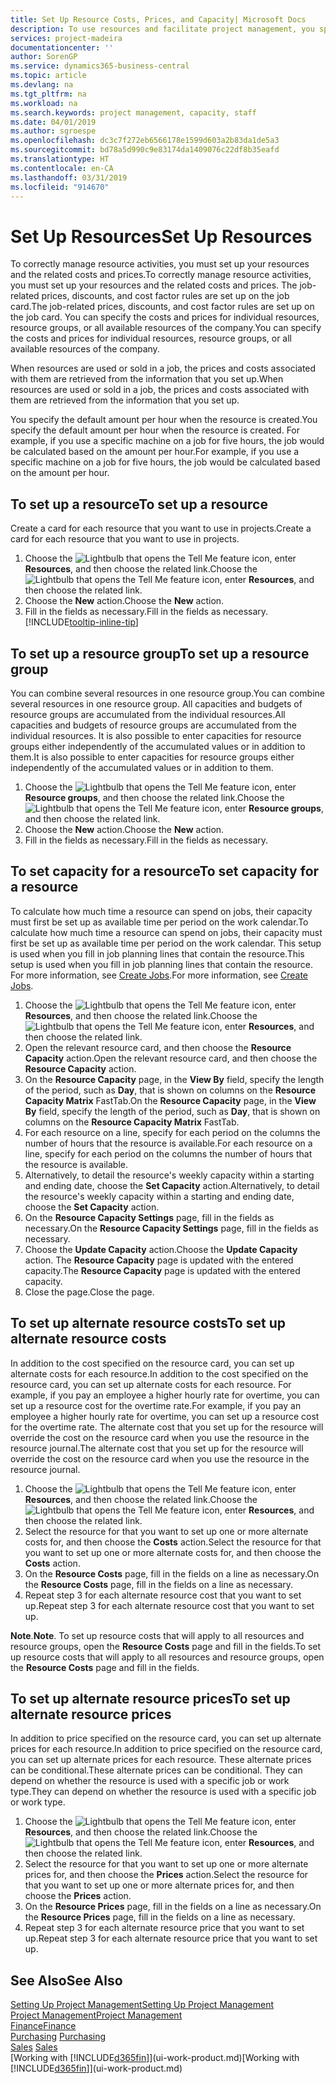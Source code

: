 ```yaml
---
title: Set Up Resource Costs, Prices, and Capacity| Microsoft Docs
description: To use resources and facilitate project management, you specify costs and prices for individual resources or resource groups, and set the resource capacity.
services: project-madeira
documentationcenter: ''
author: SorenGP
ms.service: dynamics365-business-central
ms.topic: article
ms.devlang: na
ms.tgt_pltfrm: na
ms.workload: na
ms.search.keywords: project management, capacity, staff
ms.date: 04/01/2019
ms.author: sgroespe
ms.openlocfilehash: dc3c7f272eb6566178e1599d603a2b83da1de5a3
ms.sourcegitcommit: bd78a5d990c9e83174da1409076c22df8b35eafd
ms.translationtype: HT
ms.contentlocale: en-CA
ms.lasthandoff: 03/31/2019
ms.locfileid: "914670"
---
```

# <a name="set-up-resources"></a><span data-ttu-id="2e1b3-103">Set Up Resources</span><span class="sxs-lookup"><span data-stu-id="2e1b3-103">Set Up Resources</span></span>
<span data-ttu-id="2e1b3-104">To correctly manage resource activities, you must set up your resources and the related costs and prices.</span><span class="sxs-lookup"><span data-stu-id="2e1b3-104">To correctly manage resource activities, you must set up your resources and the related costs and prices.</span></span> <span data-ttu-id="2e1b3-105">The job-related prices, discounts, and cost factor rules are set up on the job card.</span><span class="sxs-lookup"><span data-stu-id="2e1b3-105">The job-related prices, discounts, and cost factor rules are set up on the job card.</span></span> <span data-ttu-id="2e1b3-106">You can specify the costs and prices for individual resources, resource groups, or all available resources of the company.</span><span class="sxs-lookup"><span data-stu-id="2e1b3-106">You can specify the costs and prices for individual resources, resource groups, or all available resources of the company.</span></span>

<span data-ttu-id="2e1b3-107">When resources are used or sold in a job, the prices and costs associated with them are retrieved from the information that you set up.</span><span class="sxs-lookup"><span data-stu-id="2e1b3-107">When resources are used or sold in a job, the prices and costs associated with them are retrieved from the information that you set up.</span></span>

<span data-ttu-id="2e1b3-108">You specify the default amount per hour when the resource is created.</span><span class="sxs-lookup"><span data-stu-id="2e1b3-108">You specify the default amount per hour when the resource is created.</span></span> <span data-ttu-id="2e1b3-109">For example, if you use a specific machine on a job for five hours, the job would be calculated based on the amount per hour.</span><span class="sxs-lookup"><span data-stu-id="2e1b3-109">For example, if you use a specific machine on a job for five hours, the job would be calculated based on the amount per hour.</span></span>

## <a name="to-set-up-a-resource"></a><span data-ttu-id="2e1b3-110">To set up a resource</span><span class="sxs-lookup"><span data-stu-id="2e1b3-110">To set up a resource</span></span>
<span data-ttu-id="2e1b3-111">Create a card for each resource that you want to use in projects.</span><span class="sxs-lookup"><span data-stu-id="2e1b3-111">Create a card for each resource that you want to use in projects.</span></span>

1. <span data-ttu-id="2e1b3-112">Choose the ![Lightbulb that opens the Tell Me feature](media/ui-search/search_small.png "Tell me what you want to do") icon, enter **Resources**, and then choose the related link.</span><span class="sxs-lookup"><span data-stu-id="2e1b3-112">Choose the ![Lightbulb that opens the Tell Me feature](media/ui-search/search_small.png "Tell me what you want to do") icon, enter **Resources**, and then choose the related link.</span></span>
2. <span data-ttu-id="2e1b3-113">Choose the **New** action.</span><span class="sxs-lookup"><span data-stu-id="2e1b3-113">Choose the **New** action.</span></span>
3. <span data-ttu-id="2e1b3-114">Fill in the fields as necessary.</span><span class="sxs-lookup"><span data-stu-id="2e1b3-114">Fill in the fields as necessary.</span></span> [!INCLUDE[tooltip-inline-tip](includes/tooltip-inline-tip_md.md)]  

## <a name="to-set-up-a-resource-group"></a><span data-ttu-id="2e1b3-115">To set up a resource group</span><span class="sxs-lookup"><span data-stu-id="2e1b3-115">To set up a resource group</span></span>
<span data-ttu-id="2e1b3-116">You can combine several resources in one resource group.</span><span class="sxs-lookup"><span data-stu-id="2e1b3-116">You can combine several resources in one resource group.</span></span> <span data-ttu-id="2e1b3-117">All capacities and budgets of resource groups are accumulated from the individual resources.</span><span class="sxs-lookup"><span data-stu-id="2e1b3-117">All capacities and budgets of resource groups are accumulated from the individual resources.</span></span> <span data-ttu-id="2e1b3-118">It is also possible to enter capacities for resource groups either independently of the accumulated values or in addition to them.</span><span class="sxs-lookup"><span data-stu-id="2e1b3-118">It is also possible to enter capacities for resource groups either independently of the accumulated values or in addition to them.</span></span>

1. <span data-ttu-id="2e1b3-119">Choose the ![Lightbulb that opens the Tell Me feature](media/ui-search/search_small.png "Tell me what you want to do") icon, enter **Resource groups**, and then choose the related link.</span><span class="sxs-lookup"><span data-stu-id="2e1b3-119">Choose the ![Lightbulb that opens the Tell Me feature](media/ui-search/search_small.png "Tell me what you want to do") icon, enter **Resource groups**, and then choose the related link.</span></span>
2. <span data-ttu-id="2e1b3-120">Choose the **New** action.</span><span class="sxs-lookup"><span data-stu-id="2e1b3-120">Choose the **New** action.</span></span>
3. <span data-ttu-id="2e1b3-121">Fill in the fields as necessary.</span><span class="sxs-lookup"><span data-stu-id="2e1b3-121">Fill in the fields as necessary.</span></span>

## <a name="to-set-capacity-for-a-resource"></a><span data-ttu-id="2e1b3-122">To set capacity for a resource</span><span class="sxs-lookup"><span data-stu-id="2e1b3-122">To set capacity for a resource</span></span>
<span data-ttu-id="2e1b3-123">To calculate how much time a resource can spend on jobs, their capacity must first be set up as available time per period on the work calendar.</span><span class="sxs-lookup"><span data-stu-id="2e1b3-123">To calculate how much time a resource can spend on jobs, their capacity must first be set up as available time per period on the work calendar.</span></span> <span data-ttu-id="2e1b3-124">This setup is used when you fill in job planning lines that contain the resource.</span><span class="sxs-lookup"><span data-stu-id="2e1b3-124">This setup is used when you fill in job planning lines that contain the resource.</span></span> <span data-ttu-id="2e1b3-125">For more information, see [Create Jobs](projects-how-create-jobs.md).</span><span class="sxs-lookup"><span data-stu-id="2e1b3-125">For more information, see [Create Jobs](projects-how-create-jobs.md).</span></span>

1. <span data-ttu-id="2e1b3-126">Choose the ![Lightbulb that opens the Tell Me feature](media/ui-search/search_small.png "Tell me what you want to do") icon, enter **Resources**, and then choose the related link.</span><span class="sxs-lookup"><span data-stu-id="2e1b3-126">Choose the ![Lightbulb that opens the Tell Me feature](media/ui-search/search_small.png "Tell me what you want to do") icon, enter **Resources**, and then choose the related link.</span></span>
2. <span data-ttu-id="2e1b3-127">Open the relevant resource card, and then choose the **Resource Capacity** action.</span><span class="sxs-lookup"><span data-stu-id="2e1b3-127">Open the relevant resource card, and then choose the **Resource Capacity** action.</span></span>
3. <span data-ttu-id="2e1b3-128">On the **Resource Capacity** page, in the **View By** field, specify the length of the period, such as **Day**, that is shown on columns on the **Resource Capacity Matrix** FastTab.</span><span class="sxs-lookup"><span data-stu-id="2e1b3-128">On the **Resource Capacity** page, in the **View By** field, specify the length of the period, such as **Day**, that is shown on columns on the **Resource Capacity Matrix** FastTab.</span></span>
4. <span data-ttu-id="2e1b3-129">For each resource on a line, specify for each period on the columns the number of hours that the resource is available.</span><span class="sxs-lookup"><span data-stu-id="2e1b3-129">For each resource on a line, specify for each period on the columns the number of hours that the resource is available.</span></span>
5. <span data-ttu-id="2e1b3-130">Alternatively, to detail the resource's weekly capacity within a starting and ending date, choose the **Set Capacity** action.</span><span class="sxs-lookup"><span data-stu-id="2e1b3-130">Alternatively, to detail the resource's weekly capacity within a starting and ending date, choose the **Set Capacity** action.</span></span>
6. <span data-ttu-id="2e1b3-131">On the **Resource Capacity Settings** page, fill in the fields as necessary.</span><span class="sxs-lookup"><span data-stu-id="2e1b3-131">On the **Resource Capacity Settings** page, fill in the fields as necessary.</span></span>
7. <span data-ttu-id="2e1b3-132">Choose the **Update Capacity** action.</span><span class="sxs-lookup"><span data-stu-id="2e1b3-132">Choose the **Update Capacity** action.</span></span> <span data-ttu-id="2e1b3-133">The **Resource Capacity** page is updated with the entered capacity.</span><span class="sxs-lookup"><span data-stu-id="2e1b3-133">The **Resource Capacity** page is updated with the entered capacity.</span></span>
8. <span data-ttu-id="2e1b3-134">Close the page.</span><span class="sxs-lookup"><span data-stu-id="2e1b3-134">Close the page.</span></span>

## <a name="to-set-up-alternate-resource-costs"></a><span data-ttu-id="2e1b3-135">To set up alternate resource costs</span><span class="sxs-lookup"><span data-stu-id="2e1b3-135">To set up alternate resource costs</span></span>
<span data-ttu-id="2e1b3-136">In addition to the cost specified on the resource card, you can set up alternate costs for each resource.</span><span class="sxs-lookup"><span data-stu-id="2e1b3-136">In addition to the cost specified on the resource card, you can set up alternate costs for each resource.</span></span> <span data-ttu-id="2e1b3-137">For example, if you pay an employee a higher hourly rate for overtime, you can set up a resource cost for the overtime rate.</span><span class="sxs-lookup"><span data-stu-id="2e1b3-137">For example, if you pay an employee a higher hourly rate for overtime, you can set up a resource cost for the overtime rate.</span></span> <span data-ttu-id="2e1b3-138">The alternate cost that you set up for the resource will override the cost on the resource card when you use the resource in the resource journal.</span><span class="sxs-lookup"><span data-stu-id="2e1b3-138">The alternate cost that you set up for the resource will override the cost on the resource card when you use the resource in the resource journal.</span></span>

1. <span data-ttu-id="2e1b3-139">Choose the ![Lightbulb that opens the Tell Me feature](media/ui-search/search_small.png "Tell me what you want to do") icon, enter **Resources**, and then choose the related link.</span><span class="sxs-lookup"><span data-stu-id="2e1b3-139">Choose the ![Lightbulb that opens the Tell Me feature](media/ui-search/search_small.png "Tell me what you want to do") icon, enter **Resources**, and then choose the related link.</span></span>  
2. <span data-ttu-id="2e1b3-140">Select the resource for that you want to set up one or more alternate costs for, and then choose the **Costs** action.</span><span class="sxs-lookup"><span data-stu-id="2e1b3-140">Select the resource for that you want to set up one or more alternate costs for, and then choose the **Costs** action.</span></span>  
3. <span data-ttu-id="2e1b3-141">On the **Resource Costs** page, fill in the fields on a line as necessary.</span><span class="sxs-lookup"><span data-stu-id="2e1b3-141">On the **Resource Costs** page, fill in the fields on a line as necessary.</span></span>  
4. <span data-ttu-id="2e1b3-142">Repeat step 3 for each alternate resource cost that you want to set up.</span><span class="sxs-lookup"><span data-stu-id="2e1b3-142">Repeat step 3 for each alternate resource cost that you want to set up.</span></span>

<span data-ttu-id="2e1b3-143">**Note**.</span><span class="sxs-lookup"><span data-stu-id="2e1b3-143">**Note**.</span></span> <span data-ttu-id="2e1b3-144">To set up resource costs that will apply to all resources and resource groups, open the **Resource Costs** page and fill in the fields.</span><span class="sxs-lookup"><span data-stu-id="2e1b3-144">To set up resource costs that will apply to all resources and resource groups, open the **Resource Costs** page and fill in the fields.</span></span>

## <a name="to-set-up-alternate-resource-prices"></a><span data-ttu-id="2e1b3-145">To set up alternate resource prices</span><span class="sxs-lookup"><span data-stu-id="2e1b3-145">To set up alternate resource prices</span></span>
<span data-ttu-id="2e1b3-146">In addition to price specified on the resource card, you can set up alternate prices for each resource.</span><span class="sxs-lookup"><span data-stu-id="2e1b3-146">In addition to price specified on the resource card, you can set up alternate prices for each resource.</span></span> <span data-ttu-id="2e1b3-147">These alternate prices can be conditional.</span><span class="sxs-lookup"><span data-stu-id="2e1b3-147">These alternate prices can be conditional.</span></span> <span data-ttu-id="2e1b3-148">They can depend on whether the resource is used with a specific job or work type.</span><span class="sxs-lookup"><span data-stu-id="2e1b3-148">They can depend on whether the resource is used with a specific job or work type.</span></span>

1. <span data-ttu-id="2e1b3-149">Choose the ![Lightbulb that opens the Tell Me feature](media/ui-search/search_small.png "Tell me what you want to do") icon, enter **Resources**, and then choose the related link.</span><span class="sxs-lookup"><span data-stu-id="2e1b3-149">Choose the ![Lightbulb that opens the Tell Me feature](media/ui-search/search_small.png "Tell me what you want to do") icon, enter **Resources**, and then choose the related link.</span></span>
2. <span data-ttu-id="2e1b3-150">Select the resource for that you want to set up one or more alternate prices for, and then choose the **Prices** action.</span><span class="sxs-lookup"><span data-stu-id="2e1b3-150">Select the resource for that you want to set up one or more alternate prices for, and then choose the **Prices** action.</span></span>
3. <span data-ttu-id="2e1b3-151">On the **Resource Prices** page, fill in the fields on a line as necessary.</span><span class="sxs-lookup"><span data-stu-id="2e1b3-151">On the **Resource Prices** page, fill in the fields on a line as necessary.</span></span>
4. <span data-ttu-id="2e1b3-152">Repeat step 3 for each alternate resource price that you want to set up.</span><span class="sxs-lookup"><span data-stu-id="2e1b3-152">Repeat step 3 for each alternate resource price that you want to set up.</span></span>

## <a name="see-also"></a><span data-ttu-id="2e1b3-153">See Also</span><span class="sxs-lookup"><span data-stu-id="2e1b3-153">See Also</span></span>
[<span data-ttu-id="2e1b3-154">Setting Up Project Management</span><span class="sxs-lookup"><span data-stu-id="2e1b3-154">Setting Up Project Management</span></span>](projects-setup-projects.md)  
[<span data-ttu-id="2e1b3-155">Project Management</span><span class="sxs-lookup"><span data-stu-id="2e1b3-155">Project Management</span></span>](projects-manage-projects.md)  
[<span data-ttu-id="2e1b3-156">Finance</span><span class="sxs-lookup"><span data-stu-id="2e1b3-156">Finance</span></span>](finance.md)  
<span data-ttu-id="2e1b3-157">[Purchasing](purchasing-manage-purchasing.md)       </span><span class="sxs-lookup"><span data-stu-id="2e1b3-157">[Purchasing](purchasing-manage-purchasing.md)       </span></span>  
<span data-ttu-id="2e1b3-158">[Sales](sales-manage-sales.md)    </span><span class="sxs-lookup"><span data-stu-id="2e1b3-158">[Sales](sales-manage-sales.md)    </span></span>  
<span data-ttu-id="2e1b3-159">[Working with [!INCLUDE[d365fin](includes/d365fin_md.md)]](ui-work-product.md)</span><span class="sxs-lookup"><span data-stu-id="2e1b3-159">[Working with [!INCLUDE[d365fin](includes/d365fin_md.md)]](ui-work-product.md)</span></span>  
